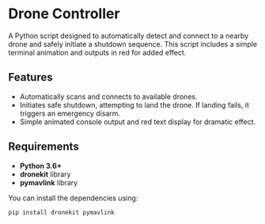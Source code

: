 # Drone Controller

A Python script designed to automatically detect and connect to a nearby drone and safely initiate a shutdown sequence. This script includes a simple terminal animation and outputs in red for added effect.

## Features

- Automatically scans and connects to available drones.
- Initiates safe shutdown, attempting to land the drone. If landing fails, it triggers an emergency disarm.
- Simple animated console output and red text display for dramatic effect.

## Requirements

- **Python 3.6+**
- **dronekit** library
- **pymavlink** library

You can install the dependencies using:

```bash
pip install dronekit pymavlink
